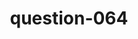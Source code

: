 ---
layout: question
title: question-064
number: 64
question: Name a job that requires a lot of education.
answer1: Doctor | 31
answer2: Lawyer | 31
answer3: Teacher | 21
answer4: College professor | 11
answer5: Nurse | 4
answer6:
answer7:
answer8:
answer9:
answer10:
---